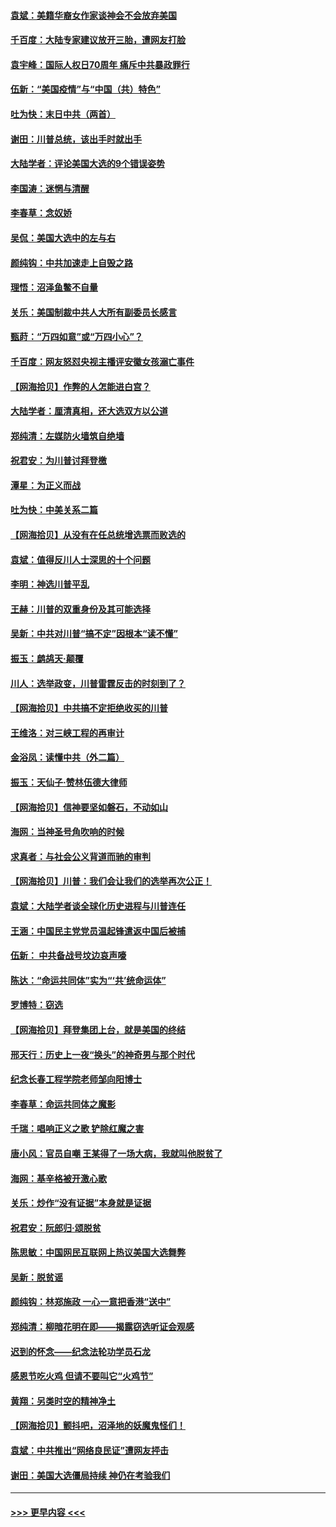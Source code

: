#### [袁斌：美籍华裔女作家谈神会不会放弃美国](../pages/nsc993/n12615263.md?t=12122351) 
#### [千百度：大陆专家建议放开三胎，遭网友打脸](../pages/nsc993/n12614456.md?t=12122351) 
#### [袁宇峰：国际人权日70周年 痛斥中共暴政罪行](../pages/nsc993/n12611965.md?t=12122351) 
#### [伍新：“美国疫情”与“中国（共）特色”](../pages/nsc993/n12611463.md?t=12122351) 
#### [吐为快：末日中共（两首）](../pages/nsc993/n12611461.md?t=12122351) 
#### [谢田：川普总统，该出手时就出手](../pages/nsc993/n12610905.md?t=12122351) 
#### [大陆学者：评论美国大选的9个错误姿势](../pages/nsc993/n12609586.md?t=12122351) 
#### [李国涛：迷惘与清醒](../pages/nsc993/n12607532.md?t=12122351) 
#### [李春草：念奴娇](../pages/nsc993/n12607083.md?t=12122351) 
#### [吴侃：美国大选中的左与右](../pages/nsc993/n12607054.md?t=12122351) 
#### [颜纯钩：中共加速走上自毁之路](../pages/nsc993/n12606473.md?t=12122351) 
#### [理悟：沼泽鱼鳖不自量](../pages/nsc993/n12606454.md?t=12122351) 
#### [关乐：美国制裁中共人大所有副委员长感言](../pages/nsc993/n12606442.md?t=12122351) 
#### [甄莳：“万四如意”或“万四小心”？](../pages/nsc993/n12606091.md?t=12122351) 
#### [千百度：网友怒怼央视主播评安徽女孩溺亡事件](../pages/nsc993/n12605370.md?t=12122351) 
#### [【网海拾贝】作弊的人怎能进白宫？](../pages/nsc993/n12603546.md?t=12122351) 
#### [大陆学者：厘清真相，还大选双方以公道](../pages/nsc993/n12603475.md?t=12122351) 
#### [郑纯清：左媒防火墙筑自绝墙](../pages/nsc993/n12602226.md?t=12122351) 
#### [祝君安：为川普讨拜登檄](../pages/nsc993/n12602199.md?t=12122351) 
#### [潭星：为正义而战](../pages/nsc993/n12600926.md?t=12122351) 
#### [吐为快：中美关系二篇](../pages/nsc993/n12600908.md?t=12122351) 
#### [【网海拾贝】从没有在任总统增选票而败选的](../pages/nsc993/n12600435.md?t=12122351) 
#### [袁斌：值得反川人士深思的十个问题](../pages/nsc993/n12600332.md?t=12122351) 
#### [李明：神选川普平乱](../pages/nsc993/n12599751.md?t=12122351) 
#### [王赫：川普的双重身份及其可能选择](../pages/nsc993/n12599723.md?t=12122351) 
#### [吴新：中共对川普“搞不定”因根本“读不懂”](../pages/nsc993/n12599502.md?t=12122351) 
#### [振玉：鹧鸪天‧颠覆](../pages/nsc993/n12599494.md?t=12122351) 
#### [川人：选举政变，川普雷霆反击的时刻到了？](../pages/nsc993/n12599291.md?t=12122351) 
#### [【网海拾贝】中共搞不定拒绝收买的川普](../pages/nsc993/n12598955.md?t=12122351) 
#### [王维洛：对三峡工程的再审计](../pages/nsc993/n12598436.md?t=12122351) 
#### [金浴凤：读懂中共（外二篇）](../pages/nsc993/n12597943.md?t=12122351) 
#### [振玉：天仙子‧赞林伍德大律师](../pages/nsc993/n12597929.md?t=12122351) 
#### [【网海拾贝】信神要坚如磐石，不动如山](../pages/nsc993/n12597901.md?t=12122351) 
#### [海网：当神圣号角吹响的时候](../pages/nsc993/n12595891.md?t=12122351) 
#### [求真者：与社会公义背道而驰的审判](../pages/nsc993/n12595868.md?t=12122351) 
#### [【网海拾贝】川普：我们会让我们的选举再次公正！](../pages/nsc993/n12594930.md?t=12122351) 
#### [袁斌：大陆学者谈全球化历史进程与川普连任](../pages/nsc993/n12594690.md?t=12122351) 
#### [王涵：中国民主党党员温起锋遣返中国后被捕](../pages/nsc993/n12594540.md?t=12122351) 
#### [伍新： 中共备战号坟边哀声嚎](../pages/nsc993/n12593086.md?t=12122351) 
#### [陈达：“命运共同体”实为“‘共’统命运体”](../pages/nsc993/n12590865.md?t=12122351) 
#### [罗博特：窃选](../pages/nsc993/n12590619.md?t=12122351) 
#### [【网海拾贝】拜登集团上台，就是美国的终结](../pages/nsc993/n12589725.md?t=12122351) 
#### [邢天行：历史上一夜“换头”的神奇男与那个时代](../pages/nsc993/n12589424.md?t=12122351) 
#### [纪念长春工程学院老师邹向阳博士](../pages/nsc993/n12585390.md?t=12122351) 
#### [李春草：命运共同体之魔影](../pages/nsc993/n12585026.md?t=12122351) 
#### [千瑞：唱响正义之歌 铲除红魔之害](../pages/nsc993/n12585002.md?t=12122351) 
#### [唐小风：官员自嘲 王某得了一场大病，我就叫他脱贫了](../pages/nsc993/n12584981.md?t=12122351) 
#### [海网：基辛格被开激心歌](../pages/nsc993/n12584946.md?t=12122351) 
#### [关乐：炒作“没有证据”本身就是证据](../pages/nsc993/n12583146.md?t=12122351) 
#### [祝君安：阮郎归‧颂脱贫](../pages/nsc993/n12583119.md?t=12122351) 
#### [陈思敏：中国网民互联网上热议美国大选舞弊](../pages/nsc993/n12582845.md?t=12122351) 
#### [吴新：脱贫谣](../pages/nsc993/n12580839.md?t=12122351) 
#### [颜纯钩：林郑施政 一心一意把香港“送中”](../pages/nsc993/n12580805.md?t=12122351) 
#### [郑纯清：柳暗花明在即——揭露窃选听证会观感](../pages/nsc993/n12580795.md?t=12122351) 
#### [迟到的怀念——纪念法轮功学员石龙](../pages/nsc993/n12580245.md?t=12122351) 
#### [感恩节吃火鸡  但请不要叫它“火鸡节”](../pages/nsc993/n12580252.md?t=12122351) 
#### [黄翔：另类时空的精神净土](../pages/nsc993/n12578638.md?t=12122351) 
#### [【网海拾贝】颤抖吧，沼泽地的妖魔鬼怪们！](../pages/nsc993/n12578552.md?t=12122351) 
#### [袁斌：中共推出“网络良民证”遭网友抨击](../pages/nsc993/n12578511.md?t=12122351) 
#### [谢田：美国大选僵局持续 神仍在考验我们](../pages/nsc993/n12577432.md?t=12122351) 

----
#### [ >>> 更早内容 <<< ](../indexes/nsc993-earlier.md)
